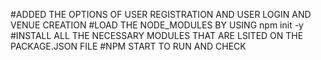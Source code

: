 #ADDED THE OPTIONS OF USER REGISTRATION AND USER LOGIN AND VENUE CREATION 
#LOAD THE NODE_MODULES BY USING npm init -y 
#INSTALL ALL THE NECESSARY MODULES THAT ARE LSITED ON THE PACKAGE.JSON FILE
#NPM START TO RUN AND CHECK 
